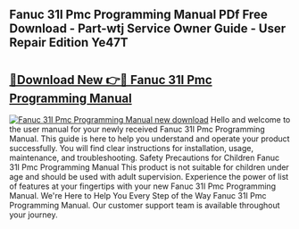 ## Fanuc 31I Pmc Programming Manual PDf Free Download - Part-wtj Service Owner Guide - User Repair Edition Ye47T

# <h2><a href="http://bc71623.oget.top/?id=Fanuc+31I+Pmc+Programming+Manual">🔗Download New 👉🔴 Fanuc 31I Pmc Programming Manual</a></h2>

[![Fanuc 31I Pmc Programming Manual new download](https://i.imgur.com/5g1atiW.png)](http://bc71623.oget.top/?id=Fanuc+31I+Pmc+Programming+Manual)
Hello and welcome to the user manual for your newly received Fanuc 31I Pmc Programming Manual. This guide is here to help you understand and operate your product successfully. You will find clear instructions for installation, usage, maintenance, and troubleshooting. Safety Precautions for Children Fanuc 31I Pmc Programming Manual This product is not suitable for children under age and should be used with adult supervision. Experience the power of list of features at your fingertips with your new Fanuc 31I Pmc Programming Manual. We're Here to Help You Every Step of the Way Fanuc 31I Pmc Programming Manual. Our customer support team is available throughout your journey.
